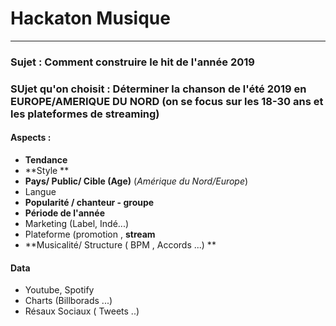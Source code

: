 # Hackaton Musique
---

### Sujet : Comment construire le hit de l'année 2019 
### SUjet qu'on choisit : Déterminer la chanson de l'été 2019 en EUROPE/AMERIQUE DU NORD (on se focus sur les 18-30 ans et les plateformes de streaming)

#### Aspects : 
* **Tendance** 
* **Style ** 
* **Pays/ Public/ Cible (Age)** (*Amérique du Nord/Europe*)
* Langue
* **Popularité / chanteur -  groupe**
* **Période de l'année**
* Marketing (Label, Indé...)
* Plateforme (promotion , **stream**
* **Musicalité/ Structure  ( BPM ,  Accords ...) **

#### Data
* Youtube, Spotify
* Charts (Billborads ...)
* Résaux Sociaux ( Tweets ..)
